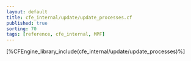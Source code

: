 ```yaml
---
layout: default
title: cfe_internal/update/update_processes.cf
published: true
sorting: 70
tags: [reference, cfe_internal, MPF]
---
```


[%CFEngine_library_include(cfe_internal/update/update_processes)%]
